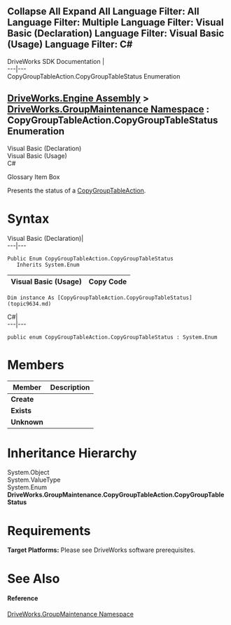 Collapse All Expand All Language Filter: All  Language Filter: Multiple  Language Filter: Visual Basic (Declaration) Language Filter: Visual Basic (Usage) Language Filter: C#  
---  
DriveWorks SDK Documentation  |   
---|---  
CopyGroupTableAction.CopyGroupTableStatus Enumeration   
  
[DriveWorks.Engine Assembly](topic2156.md) > [DriveWorks.GroupMaintenance Namespace](topic9628.md) : CopyGroupTableAction.CopyGroupTableStatus Enumeration  
---  
  
Visual Basic (Declaration)    
Visual Basic (Usage)    
C# 

Glossary Item Box

Presents the status of a [CopyGroupTableAction](topic9797.md). 

# Syntax

Visual Basic (Declaration)|   
---|---  
      
    
    Public Enum CopyGroupTableAction.CopyGroupTableStatus 
       Inherits System.Enum  
  
Visual Basic (Usage)| Copy Code  
---|---  
      
    
    Dim instance As [CopyGroupTableAction.CopyGroupTableStatus](topic9634.md)  
  
C#|   
---|---  
      
    
    public enum CopyGroupTableAction.CopyGroupTableStatus : System.Enum   
  
# Members

Member| Description  
---|---  
**Create**|   
**Exists**|   
**Unknown**|   
  
# Inheritance Hierarchy

System.Object  
System.ValueType  
System.Enum  
**DriveWorks.GroupMaintenance.CopyGroupTableAction.CopyGroupTableStatus**  


# Requirements

**Target Platforms:** Please see DriveWorks software prerequisites.

# See Also

#### Reference

[DriveWorks.GroupMaintenance Namespace](topic9628.md)


